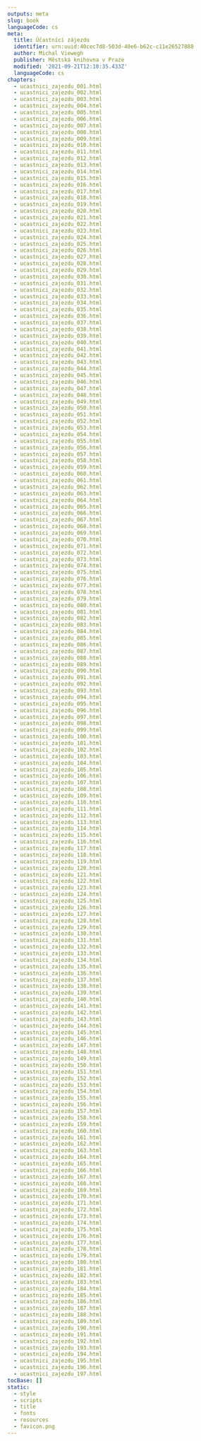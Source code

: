 ```yaml
---
outputs: meta
slug: book
languageCode: cs
meta:
  title: Účastníci zájezdu
  identifier: urn:uuid:40cec7d8-503d-40e6-b62c-c11e26527888
  author: Michal Viewegh
  publisher: Městská knihovna v Praze
  modified: '2021-09-21T12:10:35.433Z'
  languageCode: cs
chapters:
  - ucastnici_zajezdu_001.html
  - ucastnici_zajezdu_002.html
  - ucastnici_zajezdu_003.html
  - ucastnici_zajezdu_004.html
  - ucastnici_zajezdu_005.html
  - ucastnici_zajezdu_006.html
  - ucastnici_zajezdu_007.html
  - ucastnici_zajezdu_008.html
  - ucastnici_zajezdu_009.html
  - ucastnici_zajezdu_010.html
  - ucastnici_zajezdu_011.html
  - ucastnici_zajezdu_012.html
  - ucastnici_zajezdu_013.html
  - ucastnici_zajezdu_014.html
  - ucastnici_zajezdu_015.html
  - ucastnici_zajezdu_016.html
  - ucastnici_zajezdu_017.html
  - ucastnici_zajezdu_018.html
  - ucastnici_zajezdu_019.html
  - ucastnici_zajezdu_020.html
  - ucastnici_zajezdu_021.html
  - ucastnici_zajezdu_022.html
  - ucastnici_zajezdu_023.html
  - ucastnici_zajezdu_024.html
  - ucastnici_zajezdu_025.html
  - ucastnici_zajezdu_026.html
  - ucastnici_zajezdu_027.html
  - ucastnici_zajezdu_028.html
  - ucastnici_zajezdu_029.html
  - ucastnici_zajezdu_030.html
  - ucastnici_zajezdu_031.html
  - ucastnici_zajezdu_032.html
  - ucastnici_zajezdu_033.html
  - ucastnici_zajezdu_034.html
  - ucastnici_zajezdu_035.html
  - ucastnici_zajezdu_036.html
  - ucastnici_zajezdu_037.html
  - ucastnici_zajezdu_038.html
  - ucastnici_zajezdu_039.html
  - ucastnici_zajezdu_040.html
  - ucastnici_zajezdu_041.html
  - ucastnici_zajezdu_042.html
  - ucastnici_zajezdu_043.html
  - ucastnici_zajezdu_044.html
  - ucastnici_zajezdu_045.html
  - ucastnici_zajezdu_046.html
  - ucastnici_zajezdu_047.html
  - ucastnici_zajezdu_048.html
  - ucastnici_zajezdu_049.html
  - ucastnici_zajezdu_050.html
  - ucastnici_zajezdu_051.html
  - ucastnici_zajezdu_052.html
  - ucastnici_zajezdu_053.html
  - ucastnici_zajezdu_054.html
  - ucastnici_zajezdu_055.html
  - ucastnici_zajezdu_056.html
  - ucastnici_zajezdu_057.html
  - ucastnici_zajezdu_058.html
  - ucastnici_zajezdu_059.html
  - ucastnici_zajezdu_060.html
  - ucastnici_zajezdu_061.html
  - ucastnici_zajezdu_062.html
  - ucastnici_zajezdu_063.html
  - ucastnici_zajezdu_064.html
  - ucastnici_zajezdu_065.html
  - ucastnici_zajezdu_066.html
  - ucastnici_zajezdu_067.html
  - ucastnici_zajezdu_068.html
  - ucastnici_zajezdu_069.html
  - ucastnici_zajezdu_070.html
  - ucastnici_zajezdu_071.html
  - ucastnici_zajezdu_072.html
  - ucastnici_zajezdu_073.html
  - ucastnici_zajezdu_074.html
  - ucastnici_zajezdu_075.html
  - ucastnici_zajezdu_076.html
  - ucastnici_zajezdu_077.html
  - ucastnici_zajezdu_078.html
  - ucastnici_zajezdu_079.html
  - ucastnici_zajezdu_080.html
  - ucastnici_zajezdu_081.html
  - ucastnici_zajezdu_082.html
  - ucastnici_zajezdu_083.html
  - ucastnici_zajezdu_084.html
  - ucastnici_zajezdu_085.html
  - ucastnici_zajezdu_086.html
  - ucastnici_zajezdu_087.html
  - ucastnici_zajezdu_088.html
  - ucastnici_zajezdu_089.html
  - ucastnici_zajezdu_090.html
  - ucastnici_zajezdu_091.html
  - ucastnici_zajezdu_092.html
  - ucastnici_zajezdu_093.html
  - ucastnici_zajezdu_094.html
  - ucastnici_zajezdu_095.html
  - ucastnici_zajezdu_096.html
  - ucastnici_zajezdu_097.html
  - ucastnici_zajezdu_098.html
  - ucastnici_zajezdu_099.html
  - ucastnici_zajezdu_100.html
  - ucastnici_zajezdu_101.html
  - ucastnici_zajezdu_102.html
  - ucastnici_zajezdu_103.html
  - ucastnici_zajezdu_104.html
  - ucastnici_zajezdu_105.html
  - ucastnici_zajezdu_106.html
  - ucastnici_zajezdu_107.html
  - ucastnici_zajezdu_108.html
  - ucastnici_zajezdu_109.html
  - ucastnici_zajezdu_110.html
  - ucastnici_zajezdu_111.html
  - ucastnici_zajezdu_112.html
  - ucastnici_zajezdu_113.html
  - ucastnici_zajezdu_114.html
  - ucastnici_zajezdu_115.html
  - ucastnici_zajezdu_116.html
  - ucastnici_zajezdu_117.html
  - ucastnici_zajezdu_118.html
  - ucastnici_zajezdu_119.html
  - ucastnici_zajezdu_120.html
  - ucastnici_zajezdu_121.html
  - ucastnici_zajezdu_122.html
  - ucastnici_zajezdu_123.html
  - ucastnici_zajezdu_124.html
  - ucastnici_zajezdu_125.html
  - ucastnici_zajezdu_126.html
  - ucastnici_zajezdu_127.html
  - ucastnici_zajezdu_128.html
  - ucastnici_zajezdu_129.html
  - ucastnici_zajezdu_130.html
  - ucastnici_zajezdu_131.html
  - ucastnici_zajezdu_132.html
  - ucastnici_zajezdu_133.html
  - ucastnici_zajezdu_134.html
  - ucastnici_zajezdu_135.html
  - ucastnici_zajezdu_136.html
  - ucastnici_zajezdu_137.html
  - ucastnici_zajezdu_138.html
  - ucastnici_zajezdu_139.html
  - ucastnici_zajezdu_140.html
  - ucastnici_zajezdu_141.html
  - ucastnici_zajezdu_142.html
  - ucastnici_zajezdu_143.html
  - ucastnici_zajezdu_144.html
  - ucastnici_zajezdu_145.html
  - ucastnici_zajezdu_146.html
  - ucastnici_zajezdu_147.html
  - ucastnici_zajezdu_148.html
  - ucastnici_zajezdu_149.html
  - ucastnici_zajezdu_150.html
  - ucastnici_zajezdu_151.html
  - ucastnici_zajezdu_152.html
  - ucastnici_zajezdu_153.html
  - ucastnici_zajezdu_154.html
  - ucastnici_zajezdu_155.html
  - ucastnici_zajezdu_156.html
  - ucastnici_zajezdu_157.html
  - ucastnici_zajezdu_158.html
  - ucastnici_zajezdu_159.html
  - ucastnici_zajezdu_160.html
  - ucastnici_zajezdu_161.html
  - ucastnici_zajezdu_162.html
  - ucastnici_zajezdu_163.html
  - ucastnici_zajezdu_164.html
  - ucastnici_zajezdu_165.html
  - ucastnici_zajezdu_166.html
  - ucastnici_zajezdu_167.html
  - ucastnici_zajezdu_168.html
  - ucastnici_zajezdu_169.html
  - ucastnici_zajezdu_170.html
  - ucastnici_zajezdu_171.html
  - ucastnici_zajezdu_172.html
  - ucastnici_zajezdu_173.html
  - ucastnici_zajezdu_174.html
  - ucastnici_zajezdu_175.html
  - ucastnici_zajezdu_176.html
  - ucastnici_zajezdu_177.html
  - ucastnici_zajezdu_178.html
  - ucastnici_zajezdu_179.html
  - ucastnici_zajezdu_180.html
  - ucastnici_zajezdu_181.html
  - ucastnici_zajezdu_182.html
  - ucastnici_zajezdu_183.html
  - ucastnici_zajezdu_184.html
  - ucastnici_zajezdu_185.html
  - ucastnici_zajezdu_186.html
  - ucastnici_zajezdu_187.html
  - ucastnici_zajezdu_188.html
  - ucastnici_zajezdu_189.html
  - ucastnici_zajezdu_190.html
  - ucastnici_zajezdu_191.html
  - ucastnici_zajezdu_192.html
  - ucastnici_zajezdu_193.html
  - ucastnici_zajezdu_194.html
  - ucastnici_zajezdu_195.html
  - ucastnici_zajezdu_196.html
  - ucastnici_zajezdu_197.html
tocBase: []
static:
  - style
  - scripts
  - title
  - fonts
  - resources
  - favicon.png
---
```


